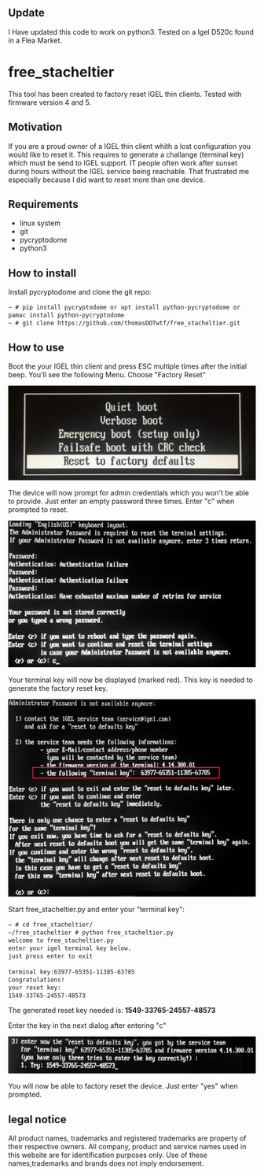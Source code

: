 ## Update
I Have updated this code to work on python3.
Tested on a Igel D520c found in a Flea Market.

# free_stacheltier
This tool has been created to factory reset IGEL thin clients.
Tested with firmware version 4 and 5.

## Motivation
If you are a proud owner of a IGEL thin client whith a lost configuration you would like to reset it.
This requires to generate a challange (terminal key) which must be send to IGEL support.
IT people often work after sunset during hours without the IGEL service being reachable.
That frustrated me especially because I did want to reset more than one device. 

## Requirements
* linux system
* git
* pycryptodome
* python3

## How to install

Install pycryptodome and clone the git repo:
```
~ # pip install pycryptodome or apt install python-pycryptodome or pamac install python-pycryptodome 
~ # git clone https://github.com/thomasDOTwtf/free_stacheltier.git
```
## How to use

Boot the your IGEL thin client and press ESC multiple times after the initial beep.
You'll see the following Menu. 
Choose "Factory Reset"

![Boot Menu](/img/reset_1.png)

The device will now prompt for admin credentials which you won't be able to provide.
Just enter an empty password three times. 
Enter "c" when prompted to reset.

![Boot Menu](/img/reset_2.png)

Your terminal key will now be displayed (marked red).
This key is needed to generate the factory reset key.

![Boot Menu](/img/reset_3.png)

Start free_stacheltier.py and enter your "terminal key":

```
~ # cd free_stacheltier/
~/free_stacheltier # python free_stacheltier.py
welcome to free_stacheltier.py
enter your igel terminal key below.
just press enter to exit

terminal key:63977-65351-11385-63785
Congratulations!
your reset key:
1549-33765-24557-48573
```

The generated reset key needed is:
**1549-33765-24557-48573**

Enter the key in the next dialog after entering "c"
  
![Boot Menu](/img/reset_4.png)

You will now be able to factory reset the device.
Just enter "yes" when prompted.

## legal notice
All product names, trademarks and registered trademarks are property of their respective owners. All company, product and service names used in this website are for identification purposes only. Use of these names,trademarks and brands does not imply endorsement.
